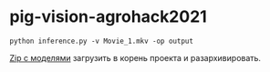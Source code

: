 # pig-vision-agrohack2021

`python inference.py -v Movie_1.mkv -op output`

[Zip с моделями](https://drive.google.com/file/d/1w3Br0z8JDZRRFxJAfG9gKI--x7xmJf8E/view?usp=sharing) загрузить в корень проекта и разархивировать.